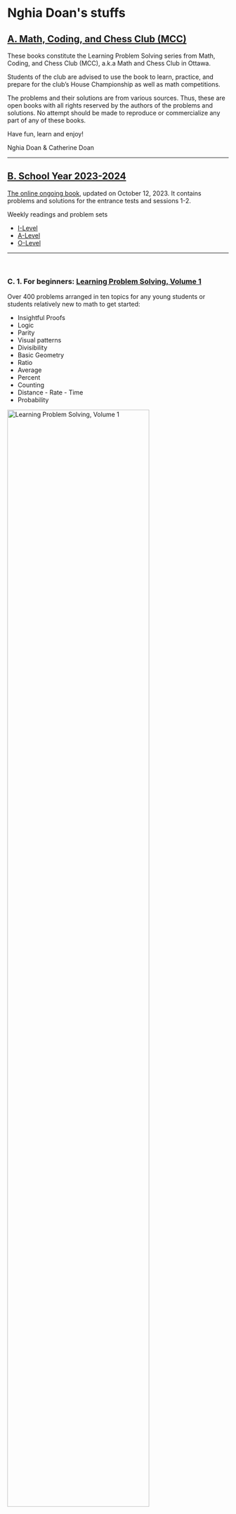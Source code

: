 # Nghia Doan's stuffs

## [A. Math, Coding, and Chess Club (MCC)](#math-chess-and-coding-club-mcc)

These books constitute the Learning Problem Solving series from Math, Coding, and Chess Club (MCC), a.k.a Math and Chess Club in Ottawa. 

Students of the club are advised to use the book to learn, practice, and prepare for the club’s House Championship as well as math competitions.

The problems and their solutions are from various sources. Thus, these are open books with all rights reserved by the authors of the problems and solutions. No attempt should be made to reproduce or commercialize any part of any of these books.

Have fun, learn and enjoy!

Nghia Doan & Catherine Doan

-----

## [B. School Year 2023-2024](#b-school-year-2023-2024)

[The online ongoing book](https://drive.google.com/file/d/1VVUMGywLkhSB3Osh_GdfeW_4L69l-gIw/view?usp=sharing), updated on October 12, 2023.
It contains problems and solutions for the entrance tests and sessions 1-2.

Weekly readings and problem sets
- [I-Level](https://drive.google.com/drive/folders/1eyc_x-Ef3LUHzCj3fu4NJZ6nVZmj_el9?usp=sharing)
- [A-Level](https://drive.google.com/drive/folders/1SoMHPwIZ5sS0s2j6FEUFc5vvUulqh_ns?usp=sharing)
- [O-Level](https://drive.google.com/drive/folders/1oFYh9WFAUmEPzU-kwlNDGNOSY7tsv53B?usp=sharing)

-----

&nbsp;

### **C. 1. For beginners**: [Learning Problem Solving, Volume 1](./lps/LPS-Vol-1-4.0-Final.pdf)

Over 400 problems arranged in ten topics for any young students or students relatively new to math to get started:

- Insightful Proofs
- Logic
- Parity
- Visual patterns
- Divisibility
- Basic Geometry
- Ratio
- Average
- Percent
- Counting
- Distance - Rate - Time
- Probability

<img src="./img/LPS-Vol-1.png" alt="Learning Problem Solving, Volume 1" width="80%"/>

&nbsp;

------ 

&nbsp;

### **C.2 Club competitions**: [Learning Problem Solving, Volume 2](./lps/LPS-Vol-2-1.0-Final.pdf)

Over 400 problems collected from some competitions of the club during the year 2020.

- Summer semester - 14 weeks, each with a weekly team contest and a set of problems of the week
- Fall semeter - 3 months, each with monthly team contest and a set of problems of the months

<img src="./img/LPS-Vol-2.png" alt="Learning Problem Solving, Volume 2" width="80%"/>

&nbsp;

------ 

&nbsp;

### **C.3 Ongoing companion for every math leaners**: [Learning Problem Solving, Volume 3](./lps/LPS-Vol3-3.1-Ongoing.pdf)

<span style="color:red">*Last update on August 31, 2023.*</span>

Unlike the other book, this book is an ongoing online book, which means that it is updated frequently and available online to the members of the club. 

A smaller set of problems are to help the young contestants to find their footing at the beginning of the journey. A significant number of problems in the book are from the International Mathematical Olympiads (IMO), National Math Olympiads, and other Math Competitions from countries and regions around the world.

Thousands of problems are organized into over 40 chapters of 7 parts: Algebra, Combinatorics, Geometry, Number Theory, Logic, Chess, and Coding. In each chapter, which focuses on certain topics, some examples are discussed in details, sometimes with multiple solutions. 

In each chapters, there are examples at lower difficulty for juniors or seniors without extensive mathematical knowledge or skills. Readers will find examples at olympiad level and additional problems. The students shall attempt to solve the examples first, before consult with the solution(s). In some chapters, related theories are noted at the beginning, some are accompanied with proofs, and additional colloraries. They are by no mean complete. The students are advised and encouraged to learn from other sources, whenever possible.

*Below is an excerpt from the book.*

<img src="./img/LPS-Vol-3.png" alt="Learning Problem Solving, Volume 3" width="80%"/>

&nbsp;

------ 

&nbsp;

### **C.4 Companion for the youngsters**: [Learning Problem Solving, Toolbox](./lps/LPS-Tools.pdf)

- 10 Problem Solving Strategies
- 5 Principles: Invariance, Colouring, Pigeonhole, Extremal, and Induction
- 10 Counting Techniques

*Below is an excerpt from the book.*

<img src="./img/LPS-Tools.png" alt="Learning Problem Solving, Tools" width="80%"/>

&nbsp;

------ 

&nbsp;

### **C.5 Some collections from club activities (problems with solutions)**

&nbsp;

#### C.5.1 [Fall Semester, 2021](./mcc/2021-fall.pdf)

- 5 House Championship rounds (plus entrance test)
- 4 MCC Indidvidual Contest rounds
- 2 Introductory Curriculum Level Test rounds (for all levels 1-5)
- 2 AMC 8 review sessions

*Below is an excerpt from the book.*

<img src="./img/2021-fall.png" alt="Fall Semester, 2021" width="80%"/>

&nbsp;

------ 

&nbsp;

#### C.5.2. [Fall Semester, 2022](./mcc/2022-fall.pdf)

- 3 House Championship rounds (plus 2 entrance tests)
- 3 MCC Indidvidual Contest rounds
- 2 Introductory Curriculum Level Test rounds (for all levels 1-9)
- 2 Problem Solving Championship rounds

*Below is an excerpt from the book.*

<img src="./img/2022-fall.png" alt="Fall Semester, 2022" width="80%"/>

&nbsp;

------ 

&nbsp;

#### C.5.3. [Winter Semester, 2022](./mcc/2022-winter.pdf)

- 5 House Championship rounds (plus 2 entrance tests)
- 4 MCC Indidvidual Contest rounds
- 2 Introductory Curriculum Level Test rounds (for all levels 1-9)
- 6 Purple Comet Training sessions
- 1 Middle School Training session

*Below is an excerpt from the book.*

<img src="./img/2022-winter.png" alt="Winter Semester, 2022" width="80%"/>

&nbsp;

------ 

&nbsp;

#### C.5.4. [Olympiad Team Training, 2022](./mcc/2022-olympiad.pdf)

- 4 Training session

*Below is an excerpt from the book.*

<img src="./img/2022-olympiad.png" alt="Olympiad Training, Winter Semester, 2022" width="80%"/>

&nbsp;

------ 

&nbsp;

#### C.5.5. [Competition Mock Tests, 2022](./mcc/2022-mock-tests.pdf)
- 5 Mock tests (12 problems each, similar to Canadian Open Math Challenge)

*Below is an excerpt from the book.*

<img src="./img/2022-mock-tests.png" alt="Competition Mock Tests, Fall Semester, 2022" width="80%"/>

&nbsp;

------ 

&nbsp;

#### C.5.6. Middle School seminars, 2022:

- [Session 1](./mcc/2022-2-ms-1.pdf)
- [Session 2](./mcc/2022-2-ms-2.pdf)
- [Session 3](./mcc/2022-2-ms-3.pdf)

*Below is an excerpt from the seminars.*

<img src="./img/2022-2-ms-2.png" alt="Middle School seminars, Winter Semester, 2022" width="80%"/>

&nbsp;

------ 

&nbsp;

#### C.5.7. Problem Solving Championship seminars, 2022:
- [Session 1](./mcc/2022-2-psc-1.pdf)
- [Session 2](./mcc/2022-2-psc-2.pdf)

*Below is an excerpt from the seminars.*

<img src="./img/2022-2-psc-1.png" alt="Problem Solving Championship seminars, Winter Semester, 2022" width="80%"/>

&nbsp;

------ 

&nbsp;

#### C.5.8. Summer camp, 2023:
- [MS & HS courses](./mcc/2023-summer-camp.pdf)

&nbsp;

